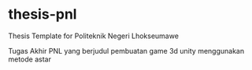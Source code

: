 # thesis-pnl

Thesis Template for Politeknik Negeri Lhokseumawe

Tugas Akhir PNL yang berjudul pembuatan game 3d unity menggunakan metode astar
